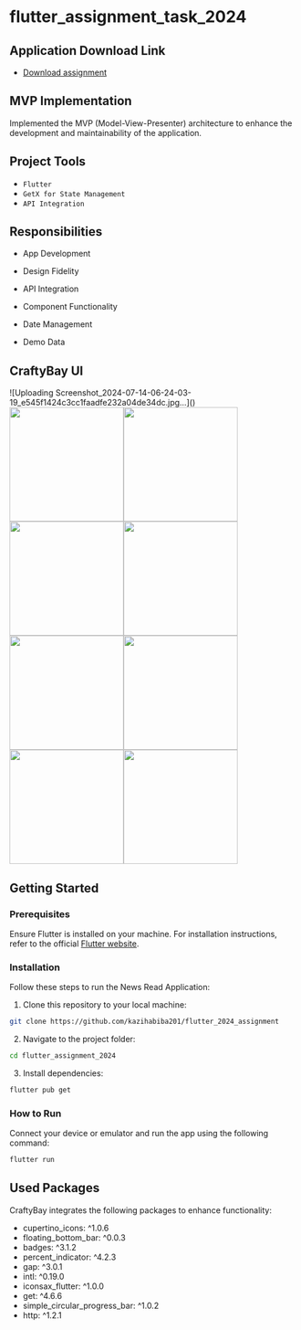 
# flutter_assignment_task_2024


## Application Download Link
- [Download assignment](https://drive.google.com/drive/folders/1Jag13KjQfpJnojqkNFCNZk2isVJ3TVLF?usp=sharing)

## MVP Implementation

Implemented the MVP (Model-View-Presenter) architecture to enhance the development and maintainability of the application.


## Project Tools
- `Flutter`
- `GetX for State Management`
- `API Integration`


## Responsibilities


 - App Development

 - Design Fidelity

 - API Integration

 - Component Functionality

 - Date Management

 - Demo Data





## CraftyBay UI

<div style="display: flex; flex-wrap: wrap;">
![Uploading Screenshot_2024-07-14-06-24-03-19_e545f1424c3cc1faadfe232a04de34dc.jpg…]()


 <img src="https://github.com/user-attachments/assets/624857ae-d58d-4720-83a0-030ea974baca" width="200" />
  <img src="https://github.com/user-attachments/assets/7bcef5c5-323b-4d69-b74c-557acf929756" width="200" />
  <img src="https://github.com/user-attachments/assets/06724e56-3e79-4eea-b57c-6562d927e215" width="200" />
   <img src="https://github.com/user-attachments/assets/090ba723-8b4a-48be-8ef2-0061239c9e5f" width="200" />
  <img src="https://github.com/user-attachments/assets/2cdc1009-38e2-4742-a623-5b497c864006" width="200" />
    <img src="https://github.com/user-attachments/assets/9da1d45b-0a7b-4174-9192-3c6fce03e7c4" width="200" />
   <img src="https://github.com/user-attachments/assets/de2834bb-fe2f-43a2-b8b3-d90145652fc0" width="200" />
  <img src="https://github.com/user-attachments/assets/f3c9c466-9e36-4c95-8856-317adcceedc2" width="200" />
</div>


## Getting Started

### Prerequisites

Ensure Flutter is installed on your machine. For installation instructions, refer to the official [Flutter website](https://flutter.dev/docs/get-started/install).

### Installation

Follow these steps to run the News Read Application:

1. Clone this repository to your local machine:

```bash
git clone https://github.com/kazihabiba201/flutter_2024_assignment
```

2. Navigate to the project folder:

```bash
cd flutter_assignment_2024
```

3. Install dependencies:

```bash
flutter pub get
```

### How to Run

Connect your device or emulator and run the app using the following command:

```bash
flutter run
```

## Used Packages

CraftyBay integrates the following packages to enhance functionality:
  - cupertino_icons: ^1.0.6
  - floating_bottom_bar: ^0.0.3
  - badges: ^3.1.2
  - percent_indicator: ^4.2.3
  - gap: ^3.0.1
  - intl: ^0.19.0
  - iconsax_flutter: ^1.0.0
  - get: ^4.6.6
  - simple_circular_progress_bar: ^1.0.2
  - http: ^1.2.1



